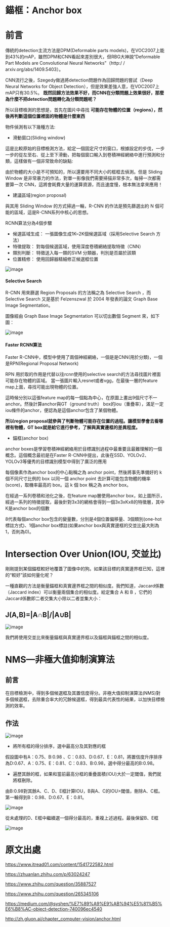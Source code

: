 

# 錨框：Anchor box

# 前言

傳統的detection主流方法是DPM(Deformable parts models)，在VOC2007上能到43%的mAP，雖然DPM和CNN看起來差別很大，但RBG大神說“Deformable Part Models are Convolutional Neural Networks”（http:/ / arxiv.org/abs/1409.5403）。

CNN流行之後，Szegedy做過將detection問題作為回歸問題的嘗試（Deep Neural Networks for Object Detection），但是效果差強人意，在VOC2007上mAP只有30.5%。 **既然回歸方法效果不好，而CNN在分類問題上效果很好，那麼為什麼不把detection問題轉化為分類問題呢？**

所以目標檢測的思想是，首先在圖片中尋找 **可能存在物體的位置（regions），然後再判斷這個位置裡面的物體是什麼東西** 





物件偵測有以下幾種方法:

* 滑動窗口(Sliding window)

這是比較原始的目標檢測方法，給定一個固定尺寸的窗口，根據設定的步伐，一步一步的從左至右、從上至下滑動，把每個窗口輸入到卷積神經網絡中進行預測和分類，這樣做有一個非常致命的缺點:

由於物體的大小是不可預知的，所以還要用不同大小的框框去偵測。但是 Sliding Window 是非常暴力的作法，對單一影像我們需要掃描非常多次，每掃一次都需要算一次 CNN，這將會耗費大量的運算資源，而且速度慢，根本無法拿來應用！



* 建議區域(region proposal)

與其用 Sliding Window 的方式掃過一輪，R-CNN 的作法是預先篩選出約 N 個可能的區域，這是R-CNN系列中核心的思想。

RCNN算法分為4個步驟 

* 候選區域生成： 一張圖像生成1K~2K個候選區域（採用Selective Search 方法）
* 特徵提取： 對每個候選區域，使用深度卷積網絡提取特徵（CNN） 
* 類別判斷： 特徵送入每一類的SVM 分類器，判別是否屬於該類 
* 位置精修： 使用回歸器精細修正候選框位置 



![image](https://github.com/rockuass1235/deep-learning/blob/master/images/rcnn.png)


#### Selective Search


R-CNN 用來篩選 Region Proposals 的方法稱之為 Selective Search ，而 Selective Search 又是基於 Felzenszwal 於 2004 年發表的論文 Graph Base Image Segmentation。

圖像經由 Graph Base Image Segmentation 可以切出數個 Segment 來，如下圖：


![image](https://github.com/rockuass1235/deep-learning/blob/master/images/selective_search.png)


#### Faster RCNN算法

Faster R-CNN中，模型中使用了兩個神經網絡，一個是是CNN(用於分類)，一個是RPN(Regional Proposal Network)

RPN 用於取的作用是代替以往rcnn使用的selective search的方法尋找圖片裡面可能存在物體的區域。 當一張圖片輸入resnet或者vgg，在最後一層的feature map上面，尋找可能出現物體的位置。

這時候分別以這張feature map的每一個點為中心，在原圖上畫出9個尺寸不一anchor。然後計算anchor與GT（ground truth） box的iou（重疊率），滿足一定iou條件的anchor，便認為是這個anchor包含了某個物體。

**所以region proposal就參與了判斷物體可能存在位置的過程。讓模型學會去看哪裡有物體，GT box就是給它進行參考，了解與真實邊框的差異程度。**







* 錨框(anchor box)


anchor boxes是學習卷積神經網絡用於目標識別過程中最重要且最難理解的一個概念。這個概念最初是在Faster R-CNN中提出，此後在SSD、YOLOv2、YOLOv3等優秀的目標識別模型中得到了廣泛的應用

每個像素作為anchor box的中心點稱之為 anchor point，然後將事先準備好的 k 個不同尺寸比例的 box 以同一個 anchor point 去計算可能包含物體的機率(score)，取機率最高的 box。這 k 個 box 稱之為 anchor box。

在經過一系列卷積和池化之後，在feature map層使用anchor box，如上圖所示，經過一系列的特徵提取，最後針對3x3的網格會得到一個3x3xKx8的特徵層，其中K是anchor box的個數

8代表每個anchor box包含的變量數，分別是4個位置偏移量、3個類別(one-hot標註方式)、1個anchor box標註(如果anchor box與真實邊框的交並比最大則為1，否則為0)。
































# Intersection Over Union(IOU, 交並比)

剛剛提到某個錨框較好地覆蓋了圖像中的狗。如果該目標的真實邊界框已知，這裡的“較好”該如何量化呢？

一種直觀的方法是衡量錨框和真實邊界框之間的相似度。我們知道，Jaccard係數（Jaccard index）可以衡量兩個集合的相似度。給定集合 A 和 B ，它們的Jaccard係數即二者交集大小除以二者並集大小：

## J(A,B)=|A∩B|/|A∪B|

![image](https://github.com/rockuass1235/deep-learning/blob/master/images/iou.svg)

我們將使用交並比來衡量錨框與真實邊界框以及錨框與錨框之間的相似度。










# NMS—非極大值抑制演算法

## 前言

在目標檢測中，得到多個候選框及其置信度得分。非極大值抑制演算法(NMS)對多個候選框，去除重合率大的冗餘候選框，得到最具代表性的結果，以加快目標檢測的效率。

## 作法

![image](https://github.com/rockuass1235/deep-learning/blob/master/images/nms_original.jpg)


* 將所有框的得分排序，選中最高分及其對應的框

假設圖中有A：0.75、B:0.98 、C：0.83、D:0.67、E：0.81，將置信度升序排序為D:0.67、A：0.75、E：0.81、C：0.83、B:0.98，選中得分最高的B:0.98。

* 遍歷其餘的框，如果和當前最高分框的重疊面積(IOU)大於一定閾值，我們就將框刪除。

由B:0.98對其餘A、C、D、E框計算IOU，B與A、C的IOU>閾值，刪除A、C框。第一輪得到B：0.98、D:0.67、E：0.81。

![image](https://github.com/rockuass1235/deep-learning/blob/master/images/nms_round1.jpg)

從未處理的D、E框中繼續選一個得分最高的，重複上述過程。最後保留B、E框

![image](https://github.com/rockuass1235/deep-learning/blob/master/images/nms_round2.jpg)







# 原文出處


https://www.itread01.com/content/1541722582.html

https://zhuanlan.zhihu.com/p/63024247

https://www.zhihu.com/question/35887527

https://www.zhihu.com/question/265345106

https://medium.com/@syshen/%E7%89%A9%E9%AB%94%E5%81%B5%E6%B8%AC-object-detection-740096ec4540

http://zh.gluon.ai/chapter_computer-vision/anchor.html





